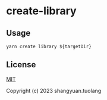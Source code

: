 # create-library

## Usage

`yarn create library ${targetDir}`

## License

[MIT](https://opensource.org/license/mit/)

Copyright (c) 2023 shangyuan.tuolang
